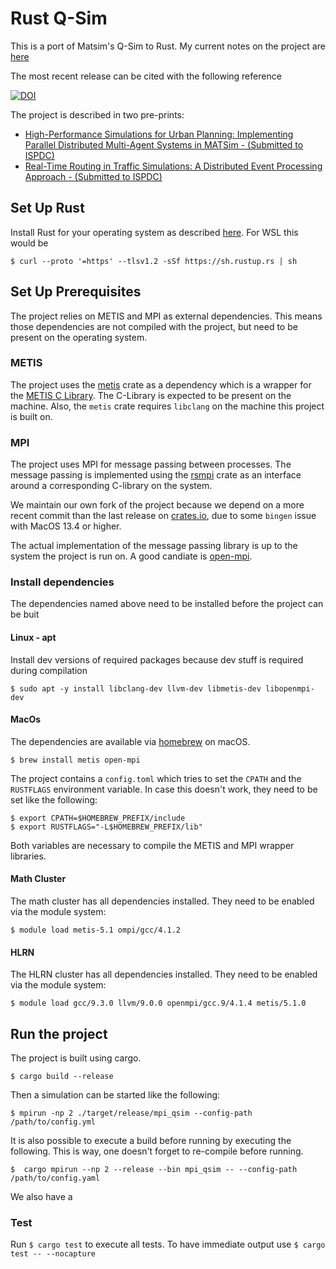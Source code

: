 # Rust Q-Sim

This is a port of Matsim's Q-Sim to Rust. My current notes on the project
are [here](https://docs.google.com/document/d/1DkrSJ7KnKXfy2qg8wWyE7c9OPqOUB63px6wmkwuIS9M/edit?usp=sharing)

The most recent release can be cited with the following reference

[![DOI](https://zenodo.org/badge/498376436.svg)](https://zenodo.org/doi/10.5281/zenodo.10960722)

The project is described in two pre-prints:
- [High-Performance Simulations for Urban Planning: Implementing Parallel Distributed Multi-Agent Systems in MATSim - (Submitted to ISPDC)](https://svn.vsp.tu-berlin.de/repos/public-svn/publications/vspwp/2024/24-10/LaudanEtAl2024DistributeQSim_submitted.pdf)
- [Real-Time Routing in Traffic Simulations: A Distributed Event Processing Approach - (Submitted to ISPDC)](https://svn.vsp.tu-berlin.de/repos/public-svn/publications/vspwp/2024/24-12/HeinrichEtAl2024RealTimeRoutingInTrafficSimulationsADistributedEventProcessingApproach_submitted.pdf)

## Set Up Rust

Install Rust for your operating system as described [here](https://www.rust-lang.org/tools/install). For WSL this would
be

```
$ curl --proto '=https' --tlsv1.2 -sSf https://sh.rustup.rs | sh
```

## Set Up Prerequisites

The project relies on METIS and MPI as external dependencies. This means those dependencies are not
compiled with the project, but need to be present on the operating system.

### METIS

The project uses the [metis](https://crates.io/crates/metis) crate as a dependency which
is a wrapper for the [METIS C Library](https://github.com/KarypisLab/METIS). The C-Library is 
expected to be present on the machine. Also, the `metis` crate requires `libclang` on the machine 
this project is built on.

### MPI

The project uses MPI for message passing between processes. The message passing is implemented using the
[rsmpi](https://github.com/rsmpi/rsmpi) crate as an interface around a corresponding C-library on the system.

We maintain our own fork of the project because we depend on a more recent commit than the last release on
[crates.io](https://crates.io/), due to some `bingen` issue with MacOS 13.4 or higher.

The actual implementation of the message passing library is up to the system the project is run on. A good candiate
is [open-mpi](https://www.open-mpi.org/).

### Install dependencies

The dependencies named above need to be installed before the project can be buit

#### Linux - apt

Install dev versions of required packages because dev stuff is required during compilation

```
$ sudo apt -y install libclang-dev llvm-dev libmetis-dev libopenmpi-dev
```

#### MacOs

The dependencies are available via [homebrew](https://brew.sh/) on macOS.

```
$ brew install metis open-mpi
```

The project contains a `config.toml` which tries to set the `CPATH` and the `RUSTFLAGS` environment variable. In case
this doesn't work, they need to be set like the following:
```
$ export CPATH=$HOMEBREW_PREFIX/include
$ export RUSTFLAGS="-L$HOMEBREW_PREFIX/lib"
```

Both variables are necessary to compile the METIS and MPI wrapper libraries.

#### Math Cluster

The math cluster has all dependencies installed. They need to be enabled via the module system:
```
$ module load metis-5.1 ompi/gcc/4.1.2
```
#### HLRN

The HLRN cluster has all dependencies installed. They need to be enabled via the module system:
```
$ module load gcc/9.3.0 llvm/9.0.0 openmpi/gcc.9/4.1.4 metis/5.1.0
```

## Run the project

The project is built using cargo.

```
$ cargo build --release
```

Then a simulation can be started like the following:
```
$ mpirun -np 2 ./target/release/mpi_qsim --config-path /path/to/config.yml
```

It is also possible to execute a build before running by executing the following. This is way, one doesn't
forget to re-compile before running.
```
$  cargo mpirun --np 2 --release --bin mpi_qsim -- --config-path /path/to/config.yaml
```

We also have a

### Test

Run `$ cargo test` to execute all tests. To have immediate output use `$ cargo test -- --nocapture`
